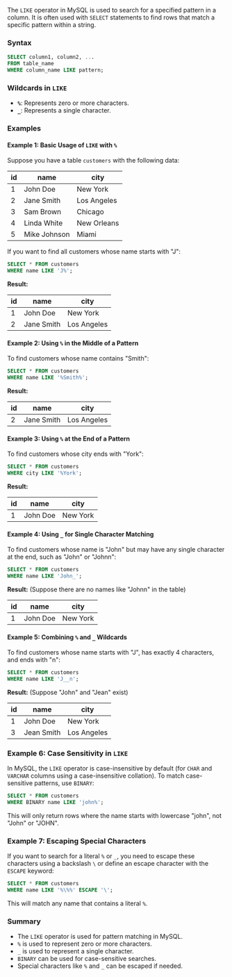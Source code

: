 The `LIKE` operator in MySQL is used to search for a specified pattern in a column. It is often used with `SELECT` statements to find rows that match a specific pattern within a string.

### Syntax

```sql
SELECT column1, column2, ...
FROM table_name
WHERE column_name LIKE pattern;
```

### Wildcards in `LIKE`

- **`%`**: Represents zero or more characters.
- **`_`**: Represents a single character.

### Examples

#### Example 1: Basic Usage of `LIKE` with `%`

Suppose you have a table `customers` with the following data:

| id  | name         | city        |
| --- | ------------ | ----------- |
| 1   | John Doe     | New York    |
| 2   | Jane Smith   | Los Angeles |
| 3   | Sam Brown    | Chicago     |
| 4   | Linda White  | New Orleans |
| 5   | Mike Johnson | Miami       |

If you want to find all customers whose name starts with "J":

```sql
SELECT * FROM customers
WHERE name LIKE 'J%';
```

**Result:**

| id  | name       | city        |
| --- | ---------- | ----------- |
| 1   | John Doe   | New York    |
| 2   | Jane Smith | Los Angeles |

#### Example 2: Using `%` in the Middle of a Pattern

To find customers whose name contains "Smith":

```sql
SELECT * FROM customers
WHERE name LIKE '%Smith%';
```

**Result:**

| id  | name       | city        |
| --- | ---------- | ----------- |
| 2   | Jane Smith | Los Angeles |

#### Example 3: Using `%` at the End of a Pattern

To find customers whose city ends with "York":

```sql
SELECT * FROM customers
WHERE city LIKE '%York';
```

**Result:**

| id  | name     | city     |
| --- | -------- | -------- |
| 1   | John Doe | New York |

#### Example 4: Using `_` for Single Character Matching

To find customers whose name is "John" but may have any single character at the end, such as "John" or "Johnn":

```sql
SELECT * FROM customers
WHERE name LIKE 'John_';
```

**Result:**
(Suppose there are no names like "Johnn" in the table)

| id  | name     | city     |
| --- | -------- | -------- |
| 1   | John Doe | New York |

#### Example 5: Combining `%` and `_` Wildcards

To find customers whose name starts with "J", has exactly 4 characters, and ends with "n":

```sql
SELECT * FROM customers
WHERE name LIKE 'J__n';
```

**Result:**
(Suppose "John" and "Jean" exist)

| id  | name       | city        |
| --- | ---------- | ----------- |
| 1   | John Doe   | New York    |
| 3   | Jean Smith | Los Angeles |

### Example 6: Case Sensitivity in `LIKE`

In MySQL, the `LIKE` operator is case-insensitive by default (for `CHAR` and `VARCHAR` columns using a case-insensitive collation). To match case-sensitive patterns, use `BINARY`:

```sql
SELECT * FROM customers
WHERE BINARY name LIKE 'john%';
```

This will only return rows where the name starts with lowercase "john", not "John" or "JOHN".

### Example 7: Escaping Special Characters

If you want to search for a literal `%` or `_`, you need to escape these characters using a backslash `\` or define an escape character with the `ESCAPE` keyword:

```sql
SELECT * FROM customers
WHERE name LIKE '%\%%' ESCAPE '\';
```

This will match any name that contains a literal `%`.

### Summary

- The `LIKE` operator is used for pattern matching in MySQL.
- `%` is used to represent zero or more characters.
- `_` is used to represent a single character.
- `BINARY` can be used for case-sensitive searches.
- Special characters like `%` and `_` can be escaped if needed.
